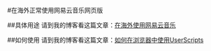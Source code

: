 #在海外正常使用网易云音乐网页版

##具体用途
请到我的博客看这篇文章：[在海外使用网易云音乐](http://www.sudodev.cn/music-163-access-abroad/)

##如何使用
请到我的博客看这篇文章：[如何在浏览器中使用UserScripts](http://www.sudodev.cn/userscript-in-browser/)